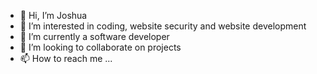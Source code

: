 - 👋 Hi, I’m Joshua
- 👀 I’m interested in coding, website security and website development
- 🌱 I’m currently a software developer
- 💞️ I’m looking to collaborate on projects
- 📫 How to reach me ...

<!---
jdrobinson12/jdrobinson12 is a ✨ special ✨ repository because its `README.md` (this file) appears on your GitHub profile.
You can click the Preview link to take a look at your changes.
--->
